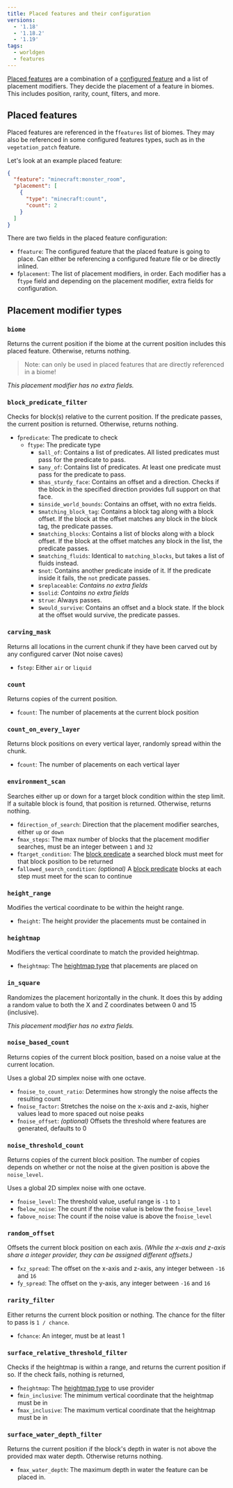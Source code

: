 ```yaml
---
title: Placed features and their configuration
versions:
  - '1.18'
  - '1.18.2'
  - '1.19'
tags:
  - worldgen
  - features
---
```


[Placed features](/worldgen/placed-feature/) are a combination of a [configured feature](/worldgen/feature/) and a list of placement modifiers. They decide the placement of a feature in biomes. This includes position, rarity, count, filters, and more.

## Placed features
Placed features are referenced in the f`features` list of biomes. They may also be referenced in some configured features types, such as in the `vegetation_patch` feature.

Let's look at an example placed feature:
```json
{
  "feature": "minecraft:monster_room",
  "placement": [
    {
      "type": "minecraft:count",
      "count": 2
    }
  ]
}
```
There are two fields in the placed feature configuration:
* f`feature`: The configured feature that the placed feature is going to place. Can either be referencing a configured feature file or be directly inlined.
* f`placement`: The list of placement modifiers, in order. Each modifier has a f`type` field and depending on the placement modifier, extra fields for configuration.

## Placement modifier types

### `biome`
Returns the current position if the biome at the current position includes this placed feature. Otherwise, returns nothing.

> Note: can only be used in placed features that are directly referenced in a biome!

*This placement modifier has no extra fields.*

### `block_predicate_filter`
Checks for block(s) relative to the current position. If the predicate passes, the current position is returned. Otherwise, returns nothing.

* f`predicate`: The predicate to check
  * f`type`: The predicate type
    * s`all_of`: Contains a list of predicates. All listed predicates must pass for the predicate to pass.
    * s`any_of`: Contains list of predicates. At least one predicate must pass for the predicate to pass.
    * s`has_sturdy_face`: Contains an offset and a direction. Checks if the block in the specified direction provides full support on that face.
    * s`inside_world_bounds`: Contains an offset, with no extra fields.
    * s`matching_block_tag`: Contains a block tag along with a block offset. If the block at the offset matches any block in the block tag, the predicate passes.
    * s`matching_blocks`: Contains a list of blocks along with a block offset. If the block at the offset matches any block in the list, the predicate passes.
    * s`matching_fluids`: Identical to `matching_blocks`, but takes a list of fluids instead.
    * s`not`: Contains another predicate inside of it. If the predicate inside it fails, the `not` predicate passes.
    * s`replaceable`: *Contains no extra fields*
    * s`solid`: *Contains no extra fields*
    * s`true`: Always passes.
    * s`would_survive`: Contains an offset and a block state. If the block at the offset would survive, the predicate passes.

### `carving_mask`
Returns all locations in the current chunk if they have been carved out by any configured carver (Not noise caves)

* f`step`: Either `air` or `liquid`

### `count`
Returns copies of the current position.

* f`count`: The number of placements at the current block position

### `count_on_every_layer`
Returns block positions on every vertical layer, randomly spread within the chunk. 

* f`count`: The number of placements on each vertical layer

### `environment_scan`
Searches either up or down for a target block condition within the step limit. If a suitable block is found, that position is returned. Otherwise, returns nothing.

* f`direction_of_search`: Direction that the placement modifier searches, either `up` or `down`
* f`max_steps`: The max number of blocks that the placement modifier searches, must be an integer between `1` and `32`
* f`target_condition`: The [block predicate](#block_predicate_filter) a searched block must meet for that block position to be returned
* f`allowed_search_condition`: *(optional)* A [block predicate](#block_predicate_filter) blocks at each step must meet for the scan to continue

### `height_range`
Modifies the vertical coordinate to be within the height range.

* f`height`: The height provider the placements must be contained in

### `heightmap`
Modifiers the vertical coordinate to match the provided heightmap.

* f`heightmap`: The [heightmap type](/guides/heightmap-types/) that placements are placed on

### `in_square`
Randomizes the placement horizontally in the chunk. It does this by adding a random value to both the X and Z coordinates between 0 and 15 (inclusive).

*This placement modifier has no extra fields.*

### `noise_based_count`
Returns copies of the current block position, based on a noise value at the current location. 

Uses a global 2D simplex noise with one octave.

* f`noise_to_count_ratio`: Determines how strongly the noise affects the resulting count
* f`noise_factor`: Stretches the noise on the x-axis and z-axis, higher values lead to more spaced out noise peaks
* f`noise_offset`: *(optional)* Offsets the threshold where features are generated, defaults to 0

### `noise_threshold_count`
Returns copies of the current block position. The number of copies depends on whether or not the noise at the given position is above the `noise_level`. 

Uses a global 2D simplex noise with one octave.

* f`noise_level`: The threshold value, useful range is `-1` to `1`
* f`below_noise`: The count if the noise value is below the f`noise_level`
* f`above_noise`: The count if the noise value is above the f`noise_level`

### `random_offset`
Offsets the current block position on each axis. 
*(While the x-axis and z-axis share a integer provider, they can be assigned different offsets.)*
* f`xz_spread`: The offset on the x-axis and z-axis, any integer between `-16` and `16`
* f`y_spread`: The offset on the y-axis, any integer between `-16` and `16`

### `rarity_filter`
Either returns the current block position or nothing. The chance for the filter to pass is `1 / chance`.

* f`chance`: An integer, must be at least 1

### `surface_relative_threshold_filter`
Checks if the heightmap is within a range, and returns the current position if so. If the check fails, nothing is returned,

* f`heightmap`: The [heightmap type](/guides/heightmap-types) to use provider
* f`min_inclusive`: The minimum vertical coordinate that the heightmap must be in
* f`max_inclusive`: The maximum vertical coordinate that the heightmap must be in

### `surface_water_depth_filter`
Returns the current position if the block's depth in water is not above the provided max water depth. Otherwise returns nothing.

* f`max_water_depth`: The maximum depth in water the feature can be placed in.
